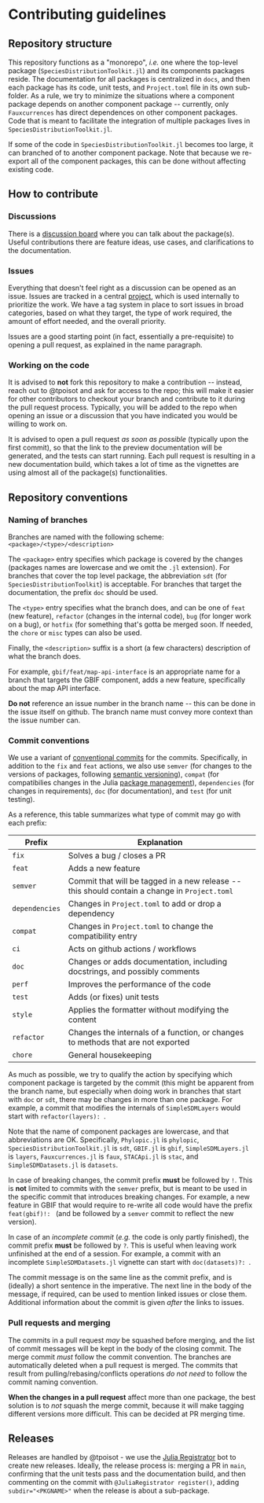 # Contributing guidelines

## Repository structure

This repository functions as a "monorepo", *i.e.* one where the top-level
package (`SpeciesDistributionToolkit.jl`) and its components packages reside.
The documentation for all packages is centralized in `docs`, and then each
package has its code, unit tests, and `Project.toml` file in its own sub-folder.
As a rule, we try to minimize the situations where a component package depends
on another component package -- currently, only `Fauxcurrences` has direct
dependences on other component packages. Code that is meant to facilitate the
integration of multiple packages lives in `SpeciesDistributionToolkit.jl`.

If some of the code in `SpeciesDistributionToolkit.jl` becomes too large, it can
branched of to another component package. Note that because we re-export all of
the component packages, this can be done without affecting existing code.

## How to contribute

### Discussions

There is a [discussion board][discussion] where you can talk about the
package(s). Useful contributions there are feature ideas, use cases, and
clarifications to the documentation.

[discussion]: https://github.com/PoisotLab/SpeciesDistributionToolkit.jl/discussions

### Issues

Everything that doesn't feel right as a discussion can be opened as an issue.
Issues are tracked in a central [project][pboard], which is used internally to
prioritize the work. We have a tag system in place to sort issues in broad
categories, based on what they target, the type of work required, the amount of
effort needed, and the overall priority.

[pboard]: https://github.com/orgs/PoisotLab/projects/3

Issues are a good starting point (in fact, essentially a pre-requisite) to
opening a pull request, as explained in the name paragraph.

### Working on the code

It is advised to **not** fork this repository to make a contribution -- instead,
reach out to @tpoisot and ask for access to the repo; this will make it easier
for other contributors to checkout your branch and contribute to it during the
pull request process. Typically, you will be added to the repo when opening an
issue or a discussion that you have indicated you would be willing to work on.

It is advised to open a pull request *as soon as possible* (typically upon the
first commit), so that the link to the preview documentation will be generated,
and the tests can start running. Each pull request is resulting in a new
documentation build, which takes a lot of time as the vignettes are using almost
all of the package(s) functionalities.

## Repository conventions

### Naming of branches

Branches are named with the following scheme: `<package>/<type>/<description>`

The `<package>` entry specifies which package is covered by the changes
 (packages names are lowercase and we omit the `.jl` extension). For branches
that cover the top level package, the abbreviation `sdt` (for
`SpeciesDistributionToolkit`) is acceptable. For branches that target the
documentation, the prefix `doc` should be used.

The `<type>` entry specifies what the branch does, and can be one of `feat` (new
feature), `refactor` (changes in the internal code), `bug` (for longer work on a
bug), or `hotfix` (for something that's gotta be merged soon. If needed, the
`chore` or `misc` types can also be used.

Finally, the `<description>` suffix is a short (a few characters) description of
what the branch does.

For example, `gbif/feat/map-api-interface` is an appropriate name for a branch
that targets the GBIF component, adds a new feature, specifically about the map
API interface.

**Do not** reference an issue number in the branch name -- this can be done in
the issue itself on github. The branch name must convey more context than the
issue number can.

### Commit conventions

We use a variant of [conventional commits][convcom] for the commits. Specifically, in
addition to the `fix` and `feat` actions, we also use `semver` (for changes to the versions
of packages, following [semantic versioning][semver]), `compat` (for compatibilies
changes in the Julia [package management][pkg]), `dependencies` (for changes in
requirements), `doc` (for documentation), and `test` (for unit testing).

As a reference, this table summarizes what type of commit may go with each
prefix:

| Prefix         | Explanation                                                                                   |
|----------------|-----------------------------------------------------------------------------------------------|
| `fix`          | Solves a bug / closes a PR                                                                    |
| `feat`         | Adds a new feature                                                                            |
| `semver`       | Commit that will be tagged in a new release -- this should contain a change in `Project.toml` |
| `dependencies` | Changes in `Project.toml` to add or drop a dependency                                         |
| `compat`       | Changes in `Project.toml` to change the compatibility entry                                   |
| `ci`           | Acts on github actions / workflows                                                            |
| `doc`          | Changes or adds documentation, including docstrings, and possibly comments                    |
| `perf`         | Improves the performance of the code                                                          |
| `test`         | Adds (or fixes) unit tests                                                                    |
| `style`        | Applies the formatter without modifying the content                                           |
| `refactor`     | Changes the internals of a function, or changes to methods that are not exported              |
| `chore`        | General housekeeping                                                                          |

[convcom]: https://www.conventionalcommits.org/en/v1.0.0/#summary
[semver]: https://semver.org/
[pkg]: https://pkgdocs.julialang.org/v1/compatibility/

As much as possible, we try to qualify the action by specifying which component
package is targeted by the commit (this might be apparent from the branch name,
but especially when doing work in branches that start with `doc` or `sdt`, there
may be changes in more than one package. For example, a commit that modifies the
internals of `SimpleSDMLayers` would start with `refactor(layers): `.

Note that the name of component packages are lowercase, and that abbreviations
are OK. Specifically, `Phylopic.jl` is `phylopic`,
`SpeciesDistributionToolkit.jl` is `sdt`, `GBIF.jl` is `gbif`,
`SimpleSDMLayers.jl` is `layers`, `Fauxcurrences.jl` is `faux`, `STACApi.jl` is
`stac`, and `SimpleSDMDatasets.jl` is `datasets`.

In case of breaking changes, the commit prefix **must** be followed by `!`. This
is **not** limited to commits with the `semver` prefix, but is meant to be used
in the specific commit that introduces breaking changes. For example, a new
feature in GBIF that would require to re-write all code would have the prefix
`feat(gbif)!: ` (and be followed by a `semver` commit to reflect the new
version).

In case of an *incomplete commit* (*e.g.* the code is only partly finished), the
commit prefix **must** be followed by `?`. This is useful when leaving work
unfinished at the end of a session. For example, a commit with an incomplete
`SimpleSDMDatasets.jl` vignette can start with `doc(datasets)?: `.

The commit message is on the same line as the commit prefix, and is (ideally) a
short sentence in the imperative. The next line in the body of the message, if
required, can be used to mention linked issues or close them. Additional
information about the commit is given *after* the links to issues.

### Pull requests and merging

The commits in a pull request *may* be squashed before merging, and the list of
commit messages will be kept in the body of the closing commit. The merge commit
*must* follow the commit convention. The branches are automatically deleted when
a pull request is merged. The commits that result from
pulling/rebasing/conflicts operations *do not need* to follow the commit naming
convention.

**When the changes in a pull request** affect more than one package, the best
solution is to *not* squash the merge commit, because it will make tagging
different versions more difficult. This can be decided at PR merging time.

## Releases

Releases are handled by @tpoisot - we use the [Julia
Registrator](https://github.com/JuliaRegistries/Registrator.jl) bot to create
new releases. Ideally, the release process is: merging a PR in `main`,
confirming that the unit tests pass and the documentation build, and then
commenting on the commit with  `@JuliaRegistrator register()`, adding
`subdir="<PKGNAME>"` when the release is about a sub-package.